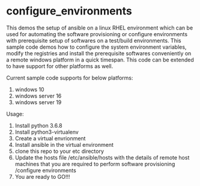 # configure_environments

This demos the setup of ansible on a linux RHEL environment which can be used for automating the software provisioning or configure environments with prerequisite setup of softwares on a test/build environments. This sample code demos how to configure the system environment variables, modify the registries and install the prerequisite softwares conveniently on a remote windows platform in a quick timespan. This code can be extended to have support for other platforms as well.

Current sample code supports for below platforms:
1. windows 10
2. windows server 16
3. windows server 19

Usage:
1. Install python 3.6.8
2. Install python3-virtualenv
3. Create a virtual envrionment
4. Install ansible in the virtual environment
5. clone this repo to your etc directory
6. Update the hosts file /etc/ansible/hosts with the details of remote host machines that you are required to perform software provisioning /configure environments 
7. You are ready to GO!!!
